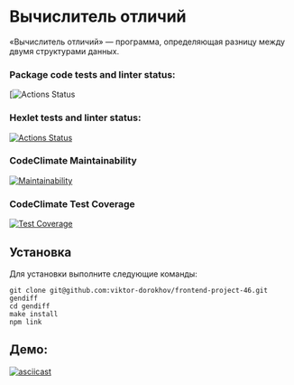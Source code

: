 # Вычислитель отличий

«Вычислитель отличий» — программа, определяющая разницу между двумя структурами данных.

### Package code tests and linter status:
[![Actions Status](https://github.com/viktor-dorokhov/frontend-project-46/actions/workflows/code-check.yml/badge.svg)
### Hexlet tests and linter status:
[![Actions Status](https://github.com/viktor-dorokhov/frontend-project-46/actions/workflows/hexlet-check.yml/badge.svg)](https://github.com/viktor-dorokhov/frontend-project-46/actions)
### CodeClimate Maintainability
[![Maintainability](https://api.codeclimate.com/v1/badges/d2dee2ce319ef6b6c93d/maintainability)](https://codeclimate.com/github/viktor-dorokhov/frontend-project-46/maintainability)
### CodeClimate Test Coverage
[![Test Coverage](https://api.codeclimate.com/v1/badges/d2dee2ce319ef6b6c93d/test_coverage)](https://codeclimate.com/github/viktor-dorokhov/frontend-project-46/test_coverage)


## Установка

Для установки выполните следующие команды:
```
git clone git@github.com:viktor-dorokhov/frontend-project-46.git gendiff
cd gendiff
make install
npm link
```

## Демо:

[![asciicast](https://asciinema.org/a/627668.svg)](https://asciinema.org/a/627668)
